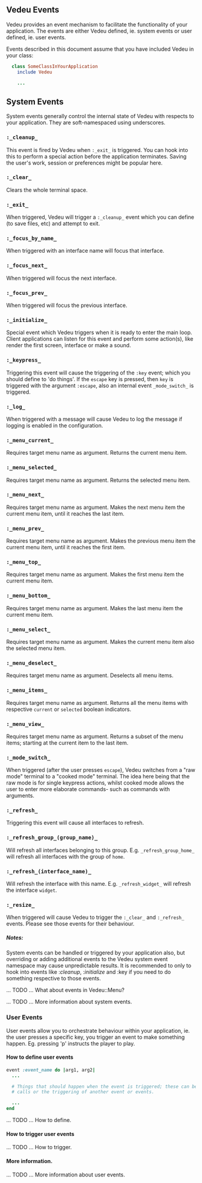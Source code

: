 ## Vedeu Events

Vedeu provides an event mechanism to facilitate the functionality of your
application. The events are either Vedeu defined, ie. system events or
user defined, ie. user events.

Events described in this document assume that you have included Vedeu in your
class:

```ruby
  class SomeClassInYourApplication
    include Vedeu

    ...
```

## System Events

System events generally control the internal state of Vedeu with respects to
your application. They are soft-namespaced using underscores.

### `:_cleanup_`

This event is fired by Vedeu when `:_exit_` is triggered. You can hook into this to perform a special action before the application terminates. Saving the user's work, session or preferences might be popular here.

### `:_clear_`

Clears the whole terminal space.

### `:_exit_`

When triggered, Vedeu will trigger a `:_cleanup_` event which you can define (to save files, etc) and attempt to exit.

### `:_focus_by_name_`

When triggered with an interface name will focus that interface.

### `:_focus_next_`

When triggered will focus the next interface.

### `:_focus_prev_`

When triggered will focus the previous interface.

### `:_initialize_`

Special event which Vedeu triggers when it is ready to enter the main loop. Client applications can listen for this event and perform some action(s), like render the first screen, interface or make a sound.

### `:_keypress_`

Triggering this event will cause the triggering of the `:key` event; which you should define to 'do things'. If the `escape` key is pressed, then `key` is triggered with the argument `:escape`, also an internal event `_mode_switch_` is triggered.

### `:_log_`

When triggered with a message will cause Vedeu to log the message if logging is enabled in the configuration.

### `:_menu_current_`

Requires target menu name as argument. Returns the current menu item.

### `:_menu_selected_`

Requires target menu name as argument. Returns the selected menu item.

### `:_menu_next_`

Requires target menu name as argument. Makes the next menu item the current menu
item, until it reaches the last item.

### `:_menu_prev_`

Requires target menu name as argument. Makes the previous menu item the current
menu item, until it reaches the first item.

### `:_menu_top_`

Requires target menu name as argument. Makes the first menu item the current
menu item.

### `:_menu_bottom_`

Requires target menu name as argument. Makes the last menu item the current menu
item.

### `:_menu_select_`

Requires target menu name as argument. Makes the current menu item also the
selected menu item.

### `:_menu_deselect_`

Requires target menu name as argument. Deselects all menu items.

### `:_menu_items_`

Requires target menu name as argument. Returns all the menu items with
respective `current` or `selected` boolean indicators.

### `:_menu_view_`

Requires target menu name as argument. Returns a subset of the menu items;
starting at the current item to the last item.

### `:_mode_switch_`

When triggered (after the user presses `escape`), Vedeu switches from a "raw mode" terminal to a "cooked mode" terminal. The idea here being that the raw mode is for single keypress actions, whilst cooked mode allows the user to enter more elaborate commands- such as commands with arguments.

### `:_refresh_`

Triggering this event will cause all interfaces to refresh.

### `:_refresh_group_(group_name)_`

Will refresh all interfaces belonging to this group. E.g. `_refresh_group_home_` will refresh all interfaces with the group of `home`.

### `:_refresh_(interface_name)_`

Will refresh the interface with this name. E.g. `_refresh_widget_` will refresh the interface `widget`.

### `:_resize_`

When triggered will cause Vedeu to trigger the `:_clear_` and `:_refresh_`
events. Please see those events for their behaviour.


##### Notes:

System events can be handled or triggered by your application also, but overriding or adding additional events to the Vedeu system event namespace may cause unpredictable results. It is recommended to only to hook into events like :_cleanup_, :_initialize_ and :key if you need to do something respective
to those events.


... TODO ... What about events in Vedeu::Menu?

... TODO ... More information about system events.


### User Events

User events allow you to orchestrate behaviour within your application, ie. the user presses a specific key, you trigger an event to make something happen. Eg. pressing 'p' instructs the player to play.


#### How to define user events

```ruby
event :event_name do |arg1, arg2|
  ...

  # Things that should happen when the event is triggered; these can be method
  # calls or the triggering of another event or events.

  ...
end
```

... TODO ... How to define.


#### How to trigger user events

... TODO ... How to trigger.


#### More information.

... TODO ... More information about user events.


